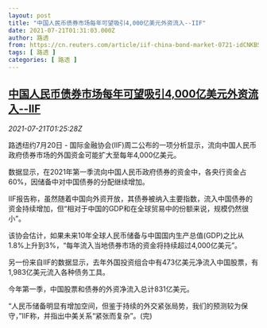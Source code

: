 ```yaml
---
layout: post
title: "中国人民币债券市场每年可望吸引4,000亿美元外资流入--IIF"
date: 2021-07-21T01:31:03.000Z
author: 路透
from: https://cn.reuters.com/article/iif-china-bond-market-0721-idCNKBS2ER03D
tags: [ 路透 ]
categories: [ 路透 ]
---
```

<!--1626831063000-->
[中国人民币债券市场每年可望吸引4,000亿美元外资流入--IIF](https://cn.reuters.com/article/iif-china-bond-market-0721-idCNKBS2ER03D)
------

<div>
<div><i>2021-07-21T01:25:28Z</i></div><p>路透纽约7月20日 - 国际金融协会(IIF)周二公布的一项分析显示，流向中国人民币政府债券市场的外国资金可能扩大至每年4,000亿美元。</p><p>数据显示，在2021年第一季流向中国人民币政府债券的资金中，各央行资金占60%，因储备中对中国债券的分配继续增加。</p><p>IIF报告称，虽然随着中国向外资开放，其债券被纳入主要指数，流入中国债券的资金持续增加，但“相对于中国的GDP和在全球贸易中的份额来说，规模仍然很小”。</p><p>该协会估计，如果未来10年全球人民币储备与中国国内生产总值(GDP)之比从1.8%上升到3%，“每年流入当地债券市场的资金将持续超过4,000亿美元”。</p><p>另一份来自IIF的数据显示，去年外国投资组合中有473亿美元净流入中国股票，有1,983亿美元流入各种债务工具。</p><p>今年第一季，中国股票和债券的外资净流入总计831亿美元。</p><p>“人民币储备明显有增加空间，但鉴于持续的外交紧张局势，我们的预测较为保守，”IIF称，并指出中美关系“紧张而复杂”。(完)</p>
</div>
